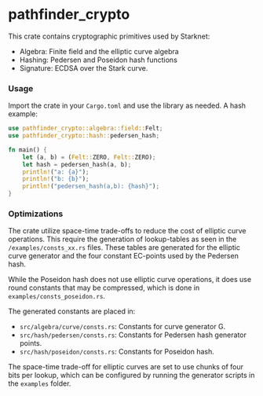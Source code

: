 # pathfinder_crypto

This crate contains cryptographic primitives used by Starknet:

- Algebra: Finite field and the elliptic curve algebra
- Hashing: Pedersen and Poseidon hash functions
- Signature: ECDSA over the Stark curve.

### Usage

Import the crate in your `Cargo.toml` and use the library as needed. A hash example:

```rust
use pathfinder_crypto::algebra::field::Felt;
use pathfinder_crypto::hash::pedersen_hash;

fn main() {
    let (a, b) = (Felt::ZERO, Felt::ZERO);
    let hash = pedersen_hash(a, b);
    println!("a: {a}");
    println!("b: {b}");
    println!("pedersen_hash(a,b): {hash}");
}
```

### Optimizations

The crate utilize space-time trade-offs to reduce the cost of elliptic curve operations.
This require the generation of lookup-tables as seen in the `/examples/consts_xx.rs` files.
These tables are generated for the elliptic curve generator and the four constant EC-points used by the Pedersen hash.

While the Poseidon hash does not use elliptic curve operations, it does use round constants that may be compressed, which is done in `examples/consts_poseidon.rs`.

The generated constants are placed in:
- `src/algebra/curve/consts.rs`: Constants for curve generator G.
- `src/hash/pedersen/consts.rs`: Constants for Pedersen hash generator points.
- `src/hash/poseidon/consts.rs`: Constants for Poseidon hash.

The space-time trade-off for elliptic curves are set to use chunks of four bits per lookup, which can be configured by running the generator scripts in the `examples` folder.


